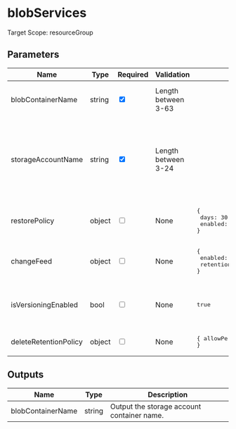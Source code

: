 # blobServices

Target Scope: resourceGroup

## Parameters
| Name | Type | Required | Validation | Default value | Description |
| -- |  -- | -- | -- | -- | -- |
| blobContainerName | string | <input type="checkbox" checked> | Length between 3-63 | <pre></pre> | The name of the blob container to create. |
| storageAccountName | string | <input type="checkbox" checked> | Length between 3-24 | <pre></pre> | The name of the storage account to create the blob container in. This should be pre-existing. |
| restorePolicy | object | <input type="checkbox"> | None | <pre>{<br>  days: 30<br>  enabled: true<br>}</pre> | The restore policy for the blob container. |
| changeFeed | object | <input type="checkbox"> | None | <pre>{<br>  enabled: true<br>  retentionInDays: 30<br>}</pre> | The change feed policy for the blobservices. |
| isVersioningEnabled | bool | <input type="checkbox"> | None | <pre>true</pre> | Whether or not to enable versioning on the blobservices. |
| deleteRetentionPolicy | object | <input type="checkbox"> | None | <pre>{   allowPermanentDelete: false   days: 31   enabled: true }</pre> |  |
## Outputs
| Name | Type | Description |
| -- |  -- | -- |
| blobContainerName | string | Output the storage account container name. |

